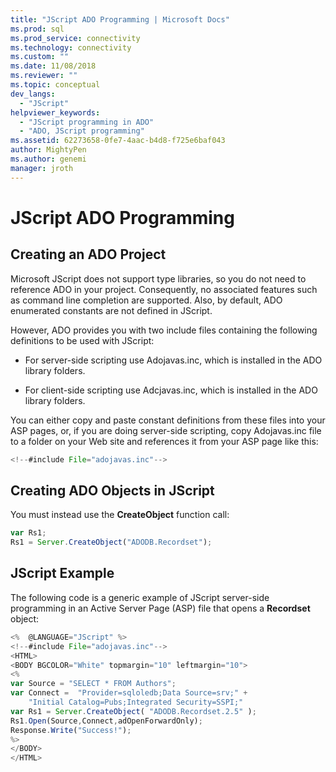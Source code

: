 ```yaml
---
title: "JScript ADO Programming | Microsoft Docs"
ms.prod: sql
ms.prod_service: connectivity
ms.technology: connectivity
ms.custom: ""
ms.date: 11/08/2018
ms.reviewer: ""
ms.topic: conceptual
dev_langs: 
  - "JScript"
helpviewer_keywords: 
  - "JScript programming in ADO"
  - "ADO, JScript programming"
ms.assetid: 62273658-0fe7-4aac-b4d8-f725e6baf043
author: MightyPen
ms.author: genemi
manager: jroth
---
```

# JScript ADO Programming
## Creating an ADO Project  
 Microsoft JScript does not support type libraries, so you do not need to reference ADO in your project. Consequently, no associated features such as command line completion are supported. Also, by default, ADO enumerated constants are not defined in JScript.  
  
 However, ADO provides you with two include files containing the following definitions to be used with JScript:  
  
-   For server-side scripting use Adojavas.inc, which is installed in the ADO library folders.  
  
-   For client-side scripting use Adcjavas.inc, which is installed in the ADO library folders.  
  
 You can either copy and paste constant definitions from these files into your ASP pages, or, if you are doing server-side scripting, copy Adojavas.inc file to a folder on your Web site and references it from your ASP page like this:  
  
```javascript
<!--#include File="adojavas.inc"-->  
```  
  
## Creating ADO Objects in JScript  
 You must instead use the **CreateObject** function call:  
  
```javascript
var Rs1;  
Rs1 = Server.CreateObject("ADODB.Recordset");  
```  
  
## JScript Example  
 The following code is a generic example of JScript server-side programming in an Active Server Page (ASP) file that opens a **Recordset** object:  
  
```javascript
<%  @LANGUAGE="JScript" %>  
<!--#include File="adojavas.inc"-->  
<HTML>  
<BODY BGCOLOR="White" topmargin="10" leftmargin="10">  
<%  
var Source = "SELECT * FROM Authors";  
var Connect =  "Provider=sqloledb;Data Source=srv;" +  
    "Initial Catalog=Pubs;Integrated Security=SSPI;"  
var Rs1 = Server.CreateObject( "ADODB.Recordset.2.5" );  
Rs1.Open(Source,Connect,adOpenForwardOnly);  
Response.Write("Success!");  
%>  
</BODY>  
</HTML>  
```
